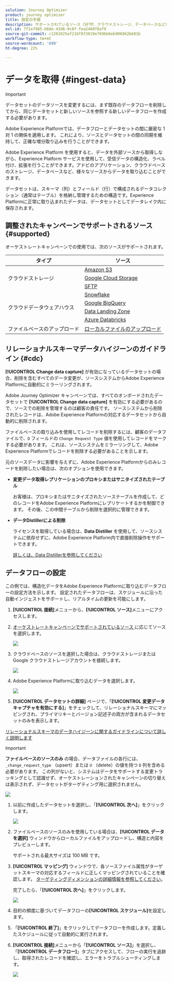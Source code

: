 ```yaml
---
solution: Journey Optimizer
product: journey optimizer
title: 設定の手順
description: サポートされているソース（SFTP、クラウドストレージ、データベースなど）からAdobe Experience Platformにデータを取り込む方法を説明します。
exl-id: 7f1e7985-b68e-43d6-9c8f-fea2469f8af9
source-git-commit: c1201025af216f8f3019e7696b6eb906962b681b
workflow-type: tm+mt
source-wordcount: '699'
ht-degree: 22%

---
```



# データを取得 {#ingest-data}

>[!IMPORTANT]
>
>データセットのデータソースを変更するには、まず既存のデータフローを削除してから、同じデータセットと新しいソースを参照する新しいデータフローを作成する必要があります。
>
>Adobe Experience Platformでは、データフローとデータセットの間に厳密な 1 対 1 の関係を適用します。 これにより、ソースとデータセットの間の同期を維持して、正確な増分取り込みを行うことができます。

Adobe Experience Platform を使用すると、データを外部ソースから取得しながら、Experience Platform サービスを使用して、受信データの構造化、ラベル付け、拡張を行うことができます。アドビのアプリケーション、クラウドベースのストレージ、データベースなど、様々なソースからデータを取り込むことができます。

データセットは、スキーマ（列）とフィールド（行）で構成されるデータコレクション（通常はテーブル）を格納し管理するための構造です。Experience Platformに正常に取り込まれたデータは、データセットとしてデータレイク内に保存されます。

## 調整されたキャンペーンでサポートされるソース {#supported}

オーケストレートキャンペーンでの使用では、次のソースがサポートされます。

<table>
  <thead>
    <tr>
      <th>タイプ</th>
      <th>ソース</th>
    </tr>
  </thead>
  <tbody>
    <tr>
      <td rowspan="3">クラウドストレージ</td>
      <td><a href="https://experienceleague.adobe.com/en/docs/experience-platform/sources/ui-tutorials/create/cloud-storage/s3">Amazon S3</a></td>
    </tr>
    <tr>
      <td><a href="https://experienceleague.adobe.com/en/docs/experience-platform/sources/ui-tutorials/create/cloud-storage/google-cloud-storage">Google Cloud Storage</a></td>
    </tr>
    <tr>
      <td><a href="https://experienceleague.adobe.com/en/docs/experience-platform/sources/ui-tutorials/create/cloud-storage/sftp">SFTP</a></td>
    </tr>
      <td rowspan="4">クラウドデータウェアハウス</td>
      <td><a href="https://experienceleague.adobe.com/en/docs/experience-platform/sources/ui-tutorials/create/databases/snowflake">Snowflake</a></td>
    </tr>
    <tr>
      <td><a href="https://experienceleague.adobe.com/en/docs/experience-platform/sources/ui-tutorials/create/databases/bigquery">Google BigQuery</a></td>
    </tr>
    <tr>
      <td><a href="https://experienceleague.adobe.com/en/docs/experience-platform/sources/ui-tutorials/create/cloud-storage/data-landing-zone">Data Landing Zone<a></td>
    </tr>
    <tr>
      <td><a href="https://experienceleague.adobe.com/en/docs/experience-platform/sources/ui-tutorials/create/databases/databricks">Azure Databricks</a></td>
    </tr>
    <tr>
      <td rowspan="3">ファイルベースのアップロード</td>
      <td><a href="https://experienceleague.adobe.com/en/docs/experience-platform/sources/ui-tutorials/create/local-system/local-file-upload">ローカルファイルのアップロード<a></td>
    </tr>

</tbody>
</table>

## リレーショナルスキーマデータハイジーンのガイドライン {#cdc}

**[!UICONTROL Change data capture]** が有効になっているデータセットの場合、削除を含むすべてのデータ変更が、ソースシステムからAdobe Experience Platformに自動的にミラーリングされます。

Adobe Journey Optimizer キャンペーンでは、すべてのオンボードされたデータセットで **[!UICONTROL Change data capture]** を有効にする必要があるので、ソースでの削除を管理するのは顧客の責任です。 ソースシステムから削除されたレコードは、Adobe Experience Platformの対応するデータセットから自動的に削除されます。

ファイルベースの取り込みを使用してレコードを削除するには、顧客のデータファイルで、`D` フィールドの `Change Request Type` 値を使用してレコードをマークする必要があります。 これは、ソースシステムをミラーリングして、Adobe Experience Platformでレコードを削除する必要があることを示します。

元のソースデータに影響を与えずに、Adobe Experience Platformからのみレコードを削除したい場合は、次のオプションを使用できます。

* **変更データ取得レプリケーションのプロキシまたはサニタイズされたテーブル**

  お客様は、プロキシまたはサニタイズされたソーステーブルを作成して、どのレコードをAdobe Experience Platformにレプリケートするかを制御できます。 その後、この中間テーブルから削除を選択的に管理できます。

* **データDistillerによる削除**

  ライセンスを取得している場合は、**Data Distiller** を使用して、ソースシステムに依存せずに、Adobe Experience Platform内で直接削除操作をサポートできます。

  [ 詳しくは、Data Distillerを参照してください ](https://experienceleague.adobe.com/ja/docs/experience-platform/query/data-distiller/overview)

## データフローの設定

この例では、構造化データをAdobe Experience Platformに取り込むデータフローの設定方法を示します。 設定されたデータフローは、スケジュールに沿った自動インジェストをサポートし、リアルタイムの更新を可能にします。

1. **[!UICONTROL 接続]**&#x200B;メニューから、**[!UICONTROL ソース]**&#x200B;メニューにアクセスします。

1. [ オーケストレートキャンペーンでサポートされているソース ](#supported) に応じてソースを選択します。

   ![](assets/admin_sources_1.png)

1. クラウドベースのソースを選択した場合は、クラウドストレージまたはGoogle クラウドストレージアカウントを接続します。

   ![](assets/admin_sources_2.png)

1. Adobe Experience Platformに取り込むデータを選択します。

   ![](assets/S3_config_1.png)

1. **[!UICONTROL データセットの詳細]** ページで、「**[!UICONTROL 変更データキャプチャを有効にする]**」をチェックして、リレーショナルスキーマにマッピングされ、プライマリキーとバージョン記述子の両方が含まれるデータセットのみを表示します。

[リレーショナルスキーマのデータハイジーンに関するガイドラインについて詳しく説明します](#cdc)

   >[!IMPORTANT]
   >
   > **ファイルベースのソースのみ** の場合、データファイルの各行には、`_change_request_type` （upsert）または `U` （delete）の値を持つ `D` 列を含める必要があります。 この列がないと、システムはデータをサポートする変更トラッキングとして認識せず、オーケストレーションされたキャンペーンの切り替えは表示されず、データセットがターゲティング用に選択されません。

   ![](assets/S3_config_6.png)

1. 以前に作成したデータセットを選択し、「**[!UICONTROL 次へ]**」をクリックします。

   ![](assets/S3_config_3.png)

1. ファイルベースのソースのみを使用している場合は、**[!UICONTROL データを選択]** ウィンドウからローカルファイルをアップロードし、構造と内容をプレビューします。

   サポートされる最大サイズは 100 MB です。

1. **[!UICONTROL マッピング]** ウィンドウで、各ソースファイル属性がターゲットスキーマの対応するフィールドに正しくマッピングされていることを確認します。 [ターゲティングディメンションの詳細情報を参照してください](target-dimension.md)。

   完了したら、「**[!UICONTROL 次へ]**」をクリックします。

   ![](assets/S3_config_4.png)

1. 目的の頻度に基づいてデータフローの&#x200B;**[!UICONTROL スケジュール]**&#x200B;を設定します。

1. 「**[!UICONTROL 終了]**」をクリックしてデータフローを作成します。定義したスケジュールに従って自動的に実行されます。

1. **[!UICONTROL 接続]**&#x200B;メニューから「**[!UICONTROL ソース]**」を選択し、「**[!UICONTROL データフロー]**」タブにアクセスして、フローの実行を追跡し、取得されたレコードを確認し、エラーをトラブルシューティングします。

   ![](assets/S3_config_5.png)


